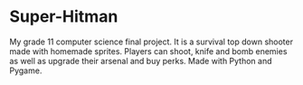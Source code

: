 # Super-Hitman
My grade 11 computer science final project. It is a survival top down shooter made with homemade sprites. Players can shoot, knife and bomb enemies as well as upgrade their arsenal and buy perks. Made with Python and Pygame.
